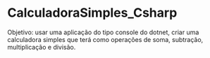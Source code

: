 # CalculadoraSimples_Csharp
Objetivo: usar uma aplicação do tipo console do dotnet, criar uma calculadora simples que terá como operações de soma, subtração, multiplicação e divisão. 
